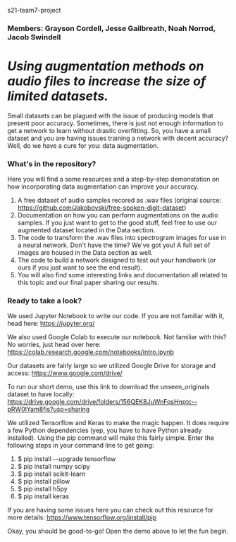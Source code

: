 s21-team7-project
### Members: Grayson Cordell, Jesse Gailbreath, Noah Norrod, Jacob Swindell
# ***Using augmentation methods on audio files to increase the size of limited datasets.***

  Small datasets can be plagued with the issue of producing models that present poor accuracy. Sometimes, there is just not enough information to get a network to learn without drastic overfitting. So, you have a small dataset and you are having issues training a network with decent accuracy? Well, do we have a cure for you: data augmentation.
### What's in the repository?
  Here you will find a some resources and a step-by-step demonstation on how incorporating data augmentation can improve your accuracy.
  1. A free dataset of audio samples recored as .wav files (original source:  https://github.com/Jakobovski/free-spoken-digit-dataset)
  2. Documentation on how you can perform augmentations on the audio samples.  If you just want to get to the good stuff, feel free to use our augmented dataset located in the Data section.
  3. The code to transform the .wav files into spectrogram images for use in a neural network.  Don't have the time?  We've got you!  A full set of images are housed in the Data section as well.
  4. The code to build a network designed to test out your handiwork (or ours if you just want to see the end result).
  5. You will also find some interesting links and documentation all related to this topic and our final paper sharing our results.
### Ready to take a look?
We used Jupyter Notebook to write our code.  If you are not familiar with it, head here:  https://jupyter.org/

We also used Google Colab to execute our notebook.  Not familiar with this? No worries, just head over here:  https://colab.research.google.com/notebooks/intro.ipynb

Our datasets are fairly large so we utilized Google Drive for storage and access:  https://www.google.com/drive/

To run our short demo, use this link to download the unseen_originals dataset to have locally:  https://drive.google.com/drive/folders/156QEK8JuWnFqsHnptc--pRW0lYam8fis?usp=sharing


We utilized Tensorflow and Keras to make the magic happen.  It does require a few Python dependencies (yep, you have to have Python already installed). Using the pip command will make this fairly simple.  Enter the following steps in your command line to get going:

1.  $ pip install --upgrade tensorflow
2.  $ pip install numpy scipy
3.  $ pip install scikit-learn
4.  $ pip install pillow
5.  $ pip install h5py
6.  $ pip install keras

If you are having some issues here you can check out this resource for more details:  https://www.tensorflow.org/install/pip

Okay, you should be good-to-go! Open the demo above to let the fun begin.
  

